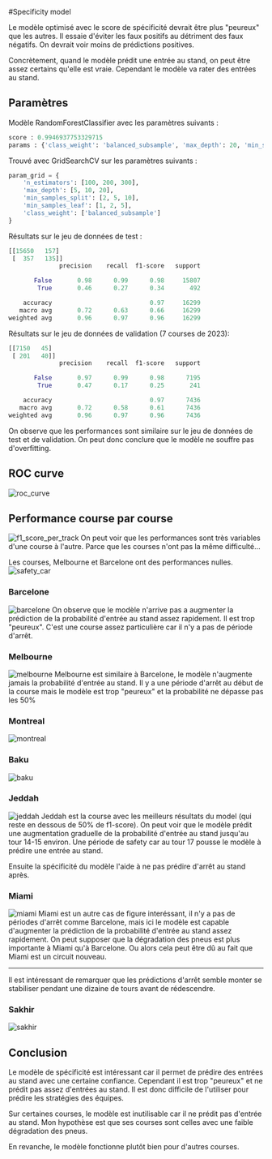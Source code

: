 #Specificity model

Le modèle optimisé avec le score de spécificité devrait être plus "peureux" que les autres. Il essaie d'éviter les faux positifs au détriment des faux négatifs. On devrait voir moins de prédictions positives.

Concrètement, quand le modèle prédit une entrée au stand, on peut être assez certains qu'elle est vraie. Cependant le modèle va rater des entrées au stand.
## Paramètres
Modèle RandomForestClassifier avec les paramètres suivants :
```python
score : 0.9946937753329715
params : {'class_weight': 'balanced_subsample', 'max_depth': 20, 'min_samples_leaf': 1, 'min_samples_split': 2, 'n_estimators': 200}
```

Trouvé avec GridSearchCV sur les paramètres suivants :
```python
param_grid = {
    'n_estimators': [100, 200, 300],
    'max_depth': [5, 10, 20],
    'min_samples_split': [2, 5, 10],
    'min_samples_leaf': [1, 2, 5],
    'class_weight': ['balanced_subsample']
}
```

Résultats sur le jeu de données de test :
```python
[[15650   157]
 [  357   135]]
              precision    recall  f1-score   support

       False       0.98      0.99      0.98     15807
        True       0.46      0.27      0.34       492

    accuracy                           0.97     16299
   macro avg       0.72      0.63      0.66     16299
weighted avg       0.96      0.97      0.96     16299
```
Résultats sur le jeu de données de validation (7 courses de 2023):
```python
[[7150   45]
 [ 201   40]]
              precision    recall  f1-score   support

       False       0.97      0.99      0.98      7195
        True       0.47      0.17      0.25       241

    accuracy                           0.97      7436
   macro avg       0.72      0.58      0.61      7436
weighted avg       0.96      0.97      0.96      7436
```

On observe que les performances sont similaire sur le jeu de données de test et de validation. On peut donc conclure que le modèle ne souffre pas d'overfitting.
## ROC curve
![roc_curve](figures/roc_curve.svg)
## Performance course par course
![f1_score_per_track](figures/f1_score_per_track.svg)
On peut voir que les performances sont très variables d'une course à l'autre. Parce que les courses n'ont pas la même difficulté...

Les courses, Melbourne et Barcelone ont des performances nulles.
![safety_car](figures/sc_or_vsc_periods.svg)
### Barcelone
![barcelone](figures/predictions_by_lapNumber_9.svg)
On observe que le modèle n'arrive pas a augmenter la prédiction de la probabilité d'entrée au stand assez rapidement. Il est trop "peureux". C'est une course assez particulière car il n'y a pas de période d'arrêt.
### Melbourne
![melbourne](figures/predictions_by_lapNumber_19.svg)
Melbourne est similaire à Barcelone, le modèle n'augmente jamais la probabilité d'entrée au stand. Il y a une période d'arrêt au début de la course mais le modèle est trop "peureux" et la probabilité ne dépasse pas les 50%
### Montreal
![montreal](figures/predictions_by_lapNumber_29.svg)
### Baku
![baku](figures/predictions_by_lapNumber_4.svg)
### Jeddah
![jeddah](figures/predictions_by_lapNumber_14.svg)
Jeddah est la course avec les meilleurs résultats du model (qui reste en dessous de 50% de f1-score). On peut voir que le modèle prédit une augmentation graduelle de la probabilité d'entrée au stand jusqu'au tour 14-15 environ. Une période de safety car au tour 17 pousse le modèle à prédire une entrée au stand.

Ensuite la spécificité du modèle l'aide à ne pas prédire d'arrêt au stand après.
### Miami
![miami](figures/predictions_by_lapNumber_24.svg)
Miami est un autre cas de figure interéssant, il n'y a pas de périodes d'arrêt comme Barcelone, mais ici le modèle est capable d'augmenter la prédiction de la probabilité d'entrée au stand assez rapidement. On peut supposer que la dégradation des pneus est plus importante à Miami qu'à Barcelone. Ou alors cela peut être dû au fait que Miami est un circuit nouveau.

---
Il est intéressant de remarquer que les prédictions d'arrêt semble monter se stabiliser pendant une dizaine de tours avant de rédescendre.
### Sakhir
![sakhir](figures/predictions_by_lapNumber_34.svg)

## Conclusion
Le modèle de spécificité est intéressant car il permet de prédire des entrées au stand avec une certaine confiance. Cependant il est trop "peureux" et ne prédit pas assez d'entrées au stand. Il est donc difficile de l'utiliser pour prédire les stratégies des équipes.

Sur certaines courses, le modèle est inutilisable car il ne prédit pas d'entrée au stand. Mon hypothèse est que ses courses sont celles avec une faible dégradation des pneus.

En revanche, le modèle fonctionne plutôt bien pour d'autres courses.
